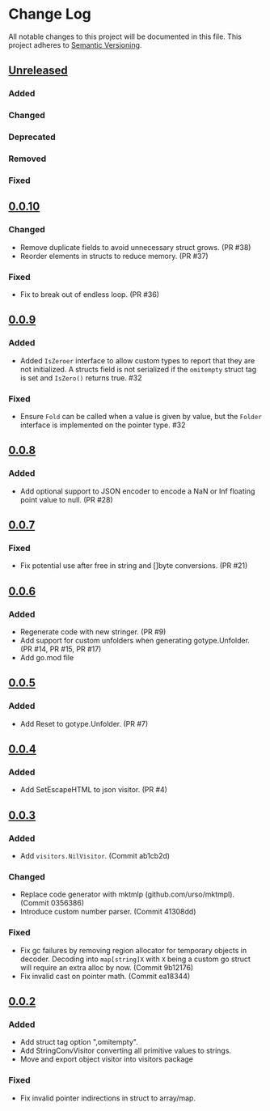 # Change Log
All notable changes to this project will be documented in this file.
This project adheres to [Semantic Versioning](http://semver.org/).

## [Unreleased]

### Added

### Changed

### Deprecated

### Removed

### Fixed

## [0.0.10]

### Changed
- Remove duplicate fields to avoid unnecessary struct grows. (PR #38)
- Reorder elements in structs to reduce memory. (PR #37)

### Fixed
- Fix to break out of endless loop. (PR #36)

## [0.0.9]

### Added
- Added `IsZeroer` interface to allow custom types to report that they are not initialized. A structs field is not serialized if the `omitempty` struct tag is set and `IsZero()` returns true. #32

### Fixed
- Ensure `Fold` can be called when a value is given by value, but the `Folder` interface is implemented on the pointer type. #32

## [0.0.8]

### Added

- Add optional support to JSON encoder to encode a NaN or Inf floating point value to  null. (PR #28)

## [0.0.7]

### Fixed

- Fix potential use after free in string and []byte conversions. (PR #21)

## [0.0.6]

### Added
- Regenerate code with new stringer. (PR #9)
- Add support for custom unfolders when generating gotype.Unfolder. (PR #14, PR #15, PR #17)
- Add go.mod file

## [0.0.5]

### Added
- Add Reset to gotype.Unfolder. (PR #7)

## [0.0.4]

### Added
- Add SetEscapeHTML to json visitor. (PR #4)

## [0.0.3]

### Added
- Add `visitors.NilVisitor`. (Commit ab1cb2d)

### Changed
- Replace code generator with mktmlp (github.com/urso/mktmpl). (Commit 0356386)
- Introduce custom number parser. (Commit 41308dd)

### Fixed
- Fix gc failures by removing region allocator for temporary objects in decoder. Decoding into `map[string]X` with `X` being a custom go struct will require an extra alloc by now. (Commit 9b12176)
- Fix invalid cast on pointer math. (Commit ea18344)

## [0.0.2]

### Added
- Add struct tag option ",omitempty".
- Add StringConvVisitor converting all primitive values to strings.
- Move and export object visitor into visitors package

### Fixed
- Fix invalid pointer indirections in struct to array/map.

[Unreleased]: https://github.com/elastic/go-structform/compare/v0.0.10...HEAD
[0.0.10]: https://github.com/elastic/go-structform/compare/v0.0.9...v0.0.10
[0.0.9]: https://github.com/elastic/go-structform/compare/v0.0.8...v0.0.9
[0.0.8]: https://github.com/elastic/go-structform/compare/v0.0.7...v0.0.8
[0.0.7]: https://github.com/elastic/go-structform/compare/v0.0.6...v0.0.7
[0.0.6]: https://github.com/elastic/go-structform/compare/v0.0.5...v0.0.6
[0.0.5]: https://github.com/elastic/go-structform/compare/v0.0.4...v0.0.5
[0.0.4]: https://github.com/elastic/go-structform/compare/v0.0.3...v0.0.4
[0.0.3]: https://github.com/elastic/go-structform/compare/v0.0.2...v0.0.3
[0.0.2]: https://github.com/elastic/go-structform/compare/v0.0.1...v0.0.2
